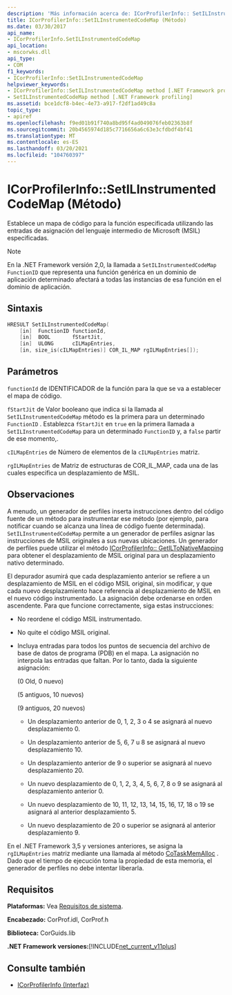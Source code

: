 ```yaml
---
description: 'Más información acerca de: ICorProfilerInfo:: SetILInstrumentedCodeMap ((método)'
title: ICorProfilerInfo::SetILInstrumentedCodeMap (Método)
ms.date: 03/30/2017
api_name:
- ICorProfilerInfo.SetILInstrumentedCodeMap
api_location:
- mscorwks.dll
api_type:
- COM
f1_keywords:
- ICorProfilerInfo::SetILInstrumentedCodeMap
helpviewer_keywords:
- ICorProfilerInfo::SetILInstrumentedCodeMap method [.NET Framework profiling]
- SetILInstrumentedCodeMap method [.NET Framework profiling]
ms.assetid: bce1dcf8-b4ec-4e73-a917-f2df1ad49c8a
topic_type:
- apiref
ms.openlocfilehash: f9ed01b91f740a8bd95f4ad049076feb02363b8f
ms.sourcegitcommit: 20b4565974d185c7716656a6c63e3cfdbdf4bf41
ms.translationtype: MT
ms.contentlocale: es-ES
ms.lasthandoff: 03/20/2021
ms.locfileid: "104760397"
---
```

# <a name="icorprofilerinfosetilinstrumentedcodemap-method"></a>ICorProfilerInfo::SetILInstrumentedCodeMap (Método)

Establece un mapa de código para la función especificada utilizando las entradas de asignación del lenguaje intermedio de Microsoft (MSIL) especificadas.

> [!NOTE]
> En la .NET Framework versión 2,0, la llamada a `SetILInstrumentedCodeMap` `FunctionID` que representa una función genérica en un dominio de aplicación determinado afectará a todas las instancias de esa función en el dominio de aplicación.

## <a name="syntax"></a>Sintaxis

```cpp
HRESULT SetILInstrumentedCodeMap(
    [in]  FunctionID functionId,
    [in]  BOOL       fStartJit,
    [in]  ULONG      cILMapEntries,
    [in, size_is(cILMapEntries)] COR_IL_MAP rgILMapEntries[]);
```

## <a name="parameters"></a>Parámetros

`functionId` de IDENTIFICADOR de la función para la que se va a establecer el mapa de código.

`fStartJit` de Valor booleano que indica si la llamada al `SetILInstrumentedCodeMap` método es la primera para un determinado `FunctionID` . Establezca `fStartJit` en `true` en la primera llamada a `SetILInstrumentedCodeMap` para un determinado `FunctionID` y, a `false` partir de ese momento,.

`cILMapEntries` de Número de elementos de la `cILMapEntries` matriz.

`rgILMapEntries` de Matriz de estructuras de COR_IL_MAP, cada una de las cuales especifica un desplazamiento de MSIL.

## <a name="remarks"></a>Observaciones

A menudo, un generador de perfiles inserta instrucciones dentro del código fuente de un método para instrumentar ese método (por ejemplo, para notificar cuando se alcanza una línea de código fuente determinada). `SetILInstrumentedCodeMap` permite a un generador de perfiles asignar las instrucciones de MSIL originales a sus nuevas ubicaciones. Un generador de perfiles puede utilizar el método [ICorProfilerInfo:: GetILToNativeMapping](icorprofilerinfo-getiltonativemapping-method.md) para obtener el desplazamiento de MSIL original para un desplazamiento nativo determinado.

El depurador asumirá que cada desplazamiento anterior se refiere a un desplazamiento de MSIL en el código MSIL original, sin modificar, y que cada nuevo desplazamiento hace referencia al desplazamiento de MSIL en el nuevo código instrumentado. La asignación debe ordenarse en orden ascendente. Para que funcione correctamente, siga estas instrucciones:

- No reordene el código MSIL instrumentado.

- No quite el código MSIL original.

- Incluya entradas para todos los puntos de secuencia del archivo de base de datos de programa (PDB) en el mapa. La asignación no interpola las entradas que faltan. Por lo tanto, dada la siguiente asignación:

  (0 Old, 0 nuevo)

  (5 antiguos, 10 nuevos)

  (9 antiguos, 20 nuevos)

  - Un desplazamiento anterior de 0, 1, 2, 3 o 4 se asignará al nuevo desplazamiento 0.

  - Un desplazamiento anterior de 5, 6, 7 u 8 se asignará al nuevo desplazamiento 10.

  - Un desplazamiento anterior de 9 o superior se asignará al nuevo desplazamiento 20.

  - Un nuevo desplazamiento de 0, 1, 2, 3, 4, 5, 6, 7, 8 o 9 se asignará al desplazamiento anterior 0.

  - Un nuevo desplazamiento de 10, 11, 12, 13, 14, 15, 16, 17, 18 o 19 se asignará al anterior desplazamiento 5.

  - Un nuevo desplazamiento de 20 o superior se asignará al anterior desplazamiento 9.

En el .NET Framework 3,5 y versiones anteriores, se asigna la `rgILMapEntries` matriz mediante una llamada al método [CoTaskMemAlloc](/windows/desktop/api/combaseapi/nf-combaseapi-cotaskmemalloc) . Dado que el tiempo de ejecución toma la propiedad de esta memoria, el generador de perfiles no debe intentar liberarla.

## <a name="requirements"></a>Requisitos

**Plataformas:** Vea [Requisitos de sistema](../../get-started/system-requirements.md).

**Encabezado:** CorProf.idl, CorProf.h

**Biblioteca:** CorGuids.lib

**.NET Framework versiones:**[!INCLUDE[net_current_v11plus](../../../../includes/net-current-v11plus-md.md)]

## <a name="see-also"></a>Consulte también

- [ICorProfilerInfo (Interfaz)](icorprofilerinfo-interface.md)
